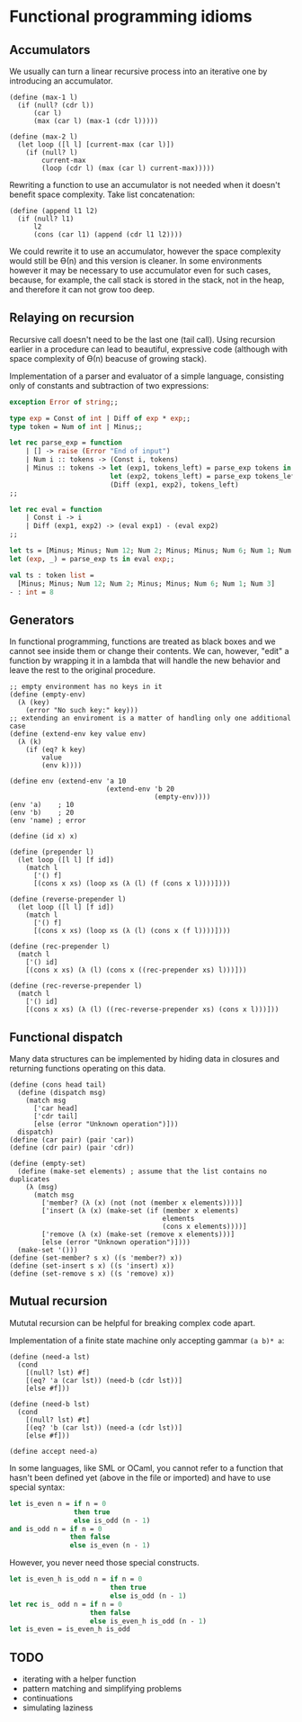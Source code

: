 # Functional programming idioms

## Accumulators
We usually can turn a linear recursive process into an iterative one by introducing an accumulator.
```racket
(define (max-1 l)
  (if (null? (cdr l))
      (car l)
      (max (car l) (max-1 (cdr l)))))

(define (max-2 l)
  (let loop ([l l] [current-max (car l)])
    (if (null? l)
        current-max
        (loop (cdr l) (max (car l) current-max)))))
```

Rewriting a function to use an accumulator is not needed when it doesn't benefit space complexity.
Take list concatenation:
```racket
(define (append l1 l2)
  (if (null? l1)
      l2
      (cons (car l1) (append (cdr l1 l2))))
```
We could rewrite it to use an accumulator, however the space complexity would still be ϴ(n) and this
version is cleaner. In some environments however it may be necessary to use accumulator even for
such cases, because, for example, the call stack is stored in the stack, not in the heap, and therefore
it can not grow too deep.

## Relaying on recursion
Recursive call doesn't need to be the last one (tail call). Using recursion earlier in
a procedure can lead to beautiful, expressive code (although with space complexity of
ϴ(n) beacuse of growing stack).

Implementation of a parser and evaluator of a simple language, consisting only of constants and
subtraction of two expressions:
```ocaml
exception Error of string;;

type exp = Const of int | Diff of exp * exp;;
type token = Num of int | Minus;;

let rec parse_exp = function
    | [] -> raise (Error "End of input")
    | Num i :: tokens -> (Const i, tokens)
    | Minus :: tokens -> let (exp1, tokens_left) = parse_exp tokens in
                         let (exp2, tokens_left) = parse_exp tokens_left in
                         (Diff (exp1, exp2), tokens_left)
;;

let rec eval = function
    | Const i -> i
    | Diff (exp1, exp2) -> (eval exp1) - (eval exp2)
;;

let ts = [Minus; Minus; Num 12; Num 2; Minus; Minus; Num 6; Num 1; Num 3];;
let (exp, _) = parse_exp ts in eval exp;;
```
```ocaml
val ts : token list =
  [Minus; Minus; Num 12; Num 2; Minus; Minus; Num 6; Num 1; Num 3]
- : int = 8
```

## Generators
In functional programming, functions are treated as black boxes and we cannot see
inside them or change their contents. We can, however, "edit" a function by wrapping
it in a lambda that will handle the new behavior and leave the rest to the original
procedure.

```racket
;; empty environment has no keys in it
(define (empty-env)
  (λ (key)
    (error "No such key:" key)))
;; extending an enviroment is a matter of handling only one additional case
(define (extend-env key value env)
  (λ (k)
    (if (eq? k key)
        value
        (env k))))
        
(define env (extend-env 'a 10
                        (extend-env 'b 20
                                    (empty-env))))
(env 'a)    ; 10
(env 'b)    ; 20
(env 'name) ; error
```

```racket
(define (id x) x)

(define (prepender l)
  (let loop ([l l] [f id])
    (match l
      ['() f]
      [(cons x xs) (loop xs (λ (l) (f (cons x l))))])))

(define (reverse-prepender l)
  (let loop ([l l] [f id])
    (match l
      ['() f]
      [(cons x xs) (loop xs (λ (l) (cons x (f l))))])))

(define (rec-prepender l)
  (match l
    ['() id]
    [(cons x xs) (λ (l) (cons x ((rec-prepender xs) l)))]))

(define (rec-reverse-prepender l)
  (match l
    ['() id]
    [(cons x xs) (λ (l) ((rec-reverse-prepender xs) (cons x l)))]))
```

## Functional dispatch
Many data structures can be implemented by hiding data in closures and returning functions operating on
this data.
```racket
(define (cons head tail)
  (define (dispatch msg)
    (match msg
      ['car head]
      ['cdr tail]
      [else (error "Unknown operation")]))
  dispatch)
(define (car pair) (pair 'car))
(define (cdr pair) (pair 'cdr))
```
```racket
(define (empty-set)
  (define (make-set elements) ; assume that the list contains no duplicates
    (λ (msg)
      (match msg
        ['member? (λ (x) (not (not (member x elements))))]
        ['insert (λ (x) (make-set (if (member x elements)
                                      elements
                                      (cons x elements))))]
        ['remove (λ (x) (make-set (remove x elements)))]
        [else (error "Unknown operation")])))
  (make-set '()))
(define (set-member? s x) ((s 'member?) x))
(define (set-insert s x) ((s 'insert) x))
(define (set-remove s x) ((s 'remove) x))
```

## Mutual recursion
Mututal recursion can be helpful for breaking complex code apart.

Implementation of a finite state machine only accepting gammar `(a b)* a`:

```racket
(define (need-a lst)
  (cond
    [(null? lst) #f]
    [(eq? 'a (car lst)) (need-b (cdr lst))]
    [else #f]))

(define (need-b lst)
  (cond
    [(null? lst) #t]
    [(eq? 'b (car lst)) (need-a (cdr lst))]
    [else #f]))
    
(define accept need-a)
```
In some languages, like SML or OCaml, you cannot refer to a function that hasn't been defined yet
(above in the file or imported) and have to use special syntax:
```ocaml
let is_even n = if n = 0
                then true
                else is_odd (n - 1)
and is_odd n = if n = 0
               then false
               else is_even (n - 1)
```
However, you never need those special constructs.
```ocaml
let is_even_h is_odd n = if n = 0
                         then true
                         else is_odd (n - 1)
let rec is_ odd n = if n = 0
                    then false
                    else is_even_h is_odd (n - 1)
let is_even = is_even_h is_odd
```

## TODO
* iterating with a helper function
* pattern matching and simplifying problems
* continuations
* simulating laziness
